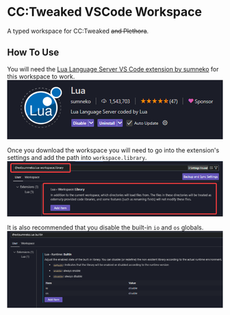 # CC:Tweaked VSCode Workspace
 A typed workspace for CC:Tweaked ~~and Plethora~~.

## How To Use
You will need the [Lua Language Server VS Code extension by sumneko](https://marketplace.visualstudio.com/items?itemName=sumneko.lua) for this workspace to work.
![vscodeExtension](images/extension.png)

Once you download the workspace you will need to go into the extension's settings and add the path into `workspace.library`.
![extensionSettings](images/settings.png)

It is also recommended that you disable the built-in `io` and `os` globals.
![disableSettings](images/builtin.png)